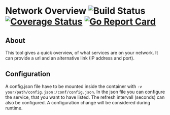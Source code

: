 # Network Overview ![Build Status](https://github.com/roland-burke/network-overview/actions/workflows/default-build-and-publish.yml/badge.svg) [![Coverage Status](https://coveralls.io/repos/github/roland-burke/network-overview/badge.svg?branch=master)](https://coveralls.io/github/roland-burke/network-overview?branch=master) [![Go Report Card](https://goreportcard.com/badge/github.com/roland-burke/network-overview)](https://goreportcard.com/report/github.com/roland-burke/network-overview)

## About
This tool gives a quick overview, of what services are on your network. It can provide a url and an alternative link (IP address and port).

## Configuration
A config.json file have to be mounted inside the container with `-v your/path/config.json:/conf/config.json`. In the json file you can configure the service, that you want to have listed. The refresh intervall (seconds) can also be configured. A configuration change will be considered during runtime.
